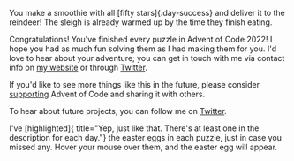 You make a smoothie with all [fifty stars]{.day-success} and deliver it to the
reindeer! The sleigh is already warmed up by the time they finish eating.

Congratulations! You\'ve finished every puzzle in Advent of Code 2022! I hope
you had as much fun solving them as I had making them for you. I\'d love to
hear about your adventure; you can get in touch with me via contact info on [my
website](http://was.tl/) or through [Twitter](https://twitter.com/ericwastl).

If you\'d like to see more things like this in the future, please consider
[supporting](/2022/support) Advent of Code and sharing it with others.

To hear about future projects, you can follow me on
[Twitter](https://twitter.com/ericwastl).

I\'ve [highlighted]{ title="Yep, just like that.  There's at least one in the
description for each day."} the easter eggs in each puzzle, just in case you
missed any. Hover your mouse over them, and the easter egg will appear.

